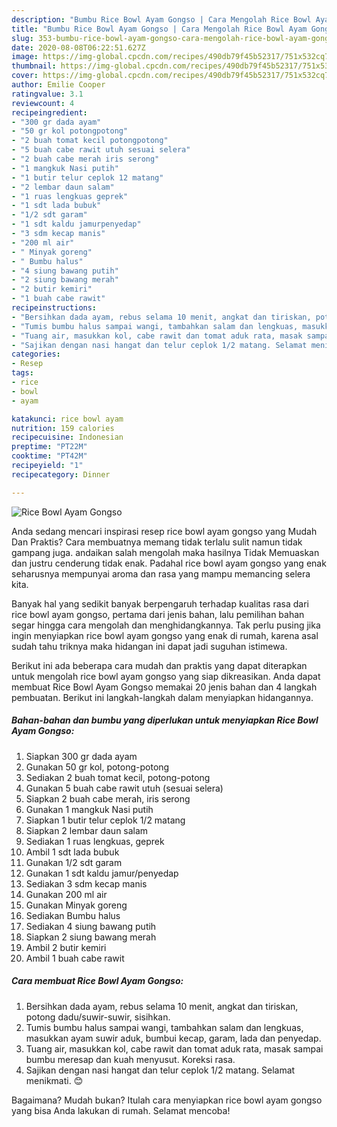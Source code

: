 ```yaml
---
description: "Bumbu Rice Bowl Ayam Gongso | Cara Mengolah Rice Bowl Ayam Gongso Yang Sempurna"
title: "Bumbu Rice Bowl Ayam Gongso | Cara Mengolah Rice Bowl Ayam Gongso Yang Sempurna"
slug: 353-bumbu-rice-bowl-ayam-gongso-cara-mengolah-rice-bowl-ayam-gongso-yang-sempurna
date: 2020-08-08T06:22:51.627Z
image: https://img-global.cpcdn.com/recipes/490db79f45b52317/751x532cq70/rice-bowl-ayam-gongso-foto-resep-utama.jpg
thumbnail: https://img-global.cpcdn.com/recipes/490db79f45b52317/751x532cq70/rice-bowl-ayam-gongso-foto-resep-utama.jpg
cover: https://img-global.cpcdn.com/recipes/490db79f45b52317/751x532cq70/rice-bowl-ayam-gongso-foto-resep-utama.jpg
author: Emilie Cooper
ratingvalue: 3.1
reviewcount: 4
recipeingredient:
- "300 gr dada ayam"
- "50 gr kol potongpotong"
- "2 buah tomat kecil potongpotong"
- "5 buah cabe rawit utuh sesuai selera"
- "2 buah cabe merah iris serong"
- "1 mangkuk Nasi putih"
- "1 butir telur ceplok 12 matang"
- "2 lembar daun salam"
- "1 ruas lengkuas geprek"
- "1 sdt lada bubuk"
- "1/2 sdt garam"
- "1 sdt kaldu jamurpenyedap"
- "3 sdm kecap manis"
- "200 ml air"
- " Minyak goreng"
- " Bumbu halus"
- "4 siung bawang putih"
- "2 siung bawang merah"
- "2 butir kemiri"
- "1 buah cabe rawit"
recipeinstructions:
- "Bersihkan dada ayam, rebus selama 10 menit, angkat dan tiriskan, potong dadu/suwir-suwir, sisihkan."
- "Tumis bumbu halus sampai wangi, tambahkan salam dan lengkuas, masukkan ayam suwir aduk, bumbui kecap, garam, lada dan penyedap."
- "Tuang air, masukkan kol, cabe rawit dan tomat aduk rata, masak sampai bumbu meresap dan kuah menyusut. Koreksi rasa."
- "Sajikan dengan nasi hangat dan telur ceplok 1/2 matang. Selamat menikmati. 😊"
categories:
- Resep
tags:
- rice
- bowl
- ayam

katakunci: rice bowl ayam 
nutrition: 159 calories
recipecuisine: Indonesian
preptime: "PT22M"
cooktime: "PT42M"
recipeyield: "1"
recipecategory: Dinner

---
```



![Rice Bowl Ayam Gongso](https://img-global.cpcdn.com/recipes/490db79f45b52317/751x532cq70/rice-bowl-ayam-gongso-foto-resep-utama.jpg)

Anda sedang mencari inspirasi resep rice bowl ayam gongso yang Mudah Dan Praktis? Cara membuatnya memang tidak terlalu sulit namun tidak gampang juga. andaikan salah mengolah maka hasilnya Tidak Memuaskan dan justru cenderung tidak enak. Padahal rice bowl ayam gongso yang enak seharusnya mempunyai aroma dan rasa yang mampu memancing selera kita.



Banyak hal yang sedikit banyak berpengaruh terhadap kualitas rasa dari rice bowl ayam gongso, pertama dari jenis bahan, lalu pemilihan bahan segar hingga cara mengolah dan menghidangkannya. Tak perlu pusing jika ingin menyiapkan rice bowl ayam gongso yang enak di rumah, karena asal sudah tahu triknya maka hidangan ini dapat jadi suguhan istimewa.


Berikut ini ada beberapa cara mudah dan praktis yang dapat diterapkan untuk mengolah rice bowl ayam gongso yang siap dikreasikan. Anda dapat membuat Rice Bowl Ayam Gongso memakai 20 jenis bahan dan 4 langkah pembuatan. Berikut ini langkah-langkah dalam menyiapkan hidangannya.

<!--inarticleads1-->

##### Bahan-bahan dan bumbu yang diperlukan untuk menyiapkan Rice Bowl Ayam Gongso:

1. Siapkan 300 gr dada ayam
1. Gunakan 50 gr kol, potong-potong
1. Sediakan 2 buah tomat kecil, potong-potong
1. Gunakan 5 buah cabe rawit utuh (sesuai selera)
1. Siapkan 2 buah cabe merah, iris serong
1. Gunakan 1 mangkuk Nasi putih
1. Siapkan 1 butir telur ceplok 1/2 matang
1. Siapkan 2 lembar daun salam
1. Sediakan 1 ruas lengkuas, geprek
1. Ambil 1 sdt lada bubuk
1. Gunakan 1/2 sdt garam
1. Gunakan 1 sdt kaldu jamur/penyedap
1. Sediakan 3 sdm kecap manis
1. Gunakan 200 ml air
1. Gunakan  Minyak goreng
1. Sediakan  Bumbu halus
1. Sediakan 4 siung bawang putih
1. Siapkan 2 siung bawang merah
1. Ambil 2 butir kemiri
1. Ambil 1 buah cabe rawit




<!--inarticleads2-->

##### Cara membuat Rice Bowl Ayam Gongso:

1. Bersihkan dada ayam, rebus selama 10 menit, angkat dan tiriskan, potong dadu/suwir-suwir, sisihkan.
1. Tumis bumbu halus sampai wangi, tambahkan salam dan lengkuas, masukkan ayam suwir aduk, bumbui kecap, garam, lada dan penyedap.
1. Tuang air, masukkan kol, cabe rawit dan tomat aduk rata, masak sampai bumbu meresap dan kuah menyusut. Koreksi rasa.
1. Sajikan dengan nasi hangat dan telur ceplok 1/2 matang. Selamat menikmati. 😊




Bagaimana? Mudah bukan? Itulah cara menyiapkan rice bowl ayam gongso yang bisa Anda lakukan di rumah. Selamat mencoba!
